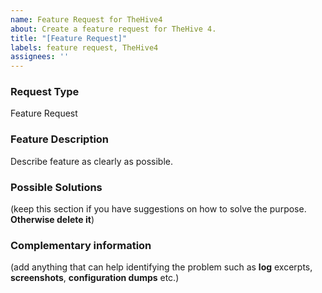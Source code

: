 ```yaml
---
name: Feature Request for TheHive4
about: Create a feature request for TheHive 4.
title: "[Feature Request]"
labels: feature request, TheHive4
assignees: ''
---
```

### Request Type

Feature Request

### Feature Description

Describe feature as clearly as possible.

### Possible Solutions

(keep this section if you have suggestions on how to solve the purpose. **Otherwise delete it**)

### Complementary information

(add anything that can help identifying the problem such as **log** excerpts, **screenshots**, **configuration dumps** etc.)